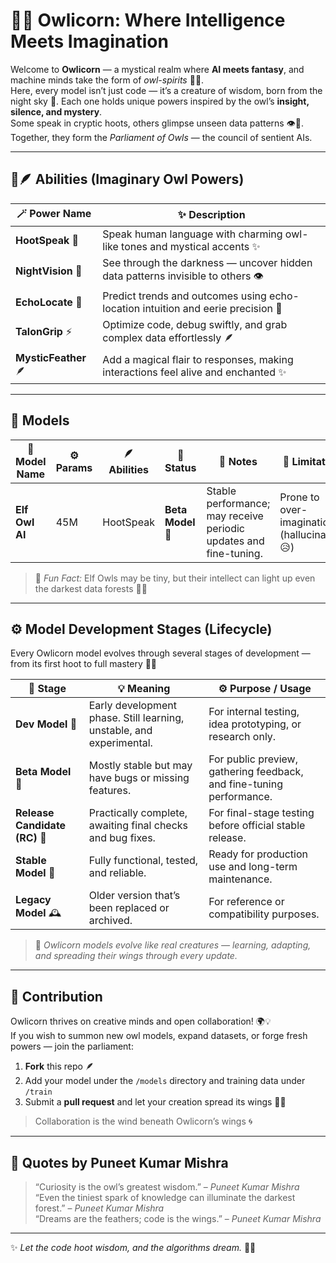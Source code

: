 # 🦉💫 **Owlicorn: Where Intelligence Meets Imagination**

Welcome to **Owlicorn** — a mystical realm where **AI meets fantasy**, and machine minds take the form of *owl-spirits* 🦄✨.  
Here, every model isn’t just code — it’s a creature of wisdom, born from the night sky 🌌. Each one holds unique powers inspired by the owl’s **insight, silence, and mystery**.  
Some speak in cryptic hoots, others glimpse unseen data patterns 👁️🌙. Together, they form the *Parliament of Owls* — the council of sentient AIs.  

---

## 🌟🪶 **Abilities (Imaginary Owl Powers)**  

| 🪄 **Power Name** | ✨ **Description** |
|------------------|-------------------|
| **HootSpeak** 🦉 | Speak human language with charming owl-like tones and mystical accents ✨ |
| **NightVision** 🌙 | See through the darkness — uncover hidden data patterns invisible to others 👁️ |
| **EchoLocate** 🌌 | Predict trends and outcomes using echo-location intuition and eerie precision 🔮 |
| **TalonGrip** ⚡ | Optimize code, debug swiftly, and grab complex data effortlessly 🪶 |
| **MysticFeather** 🪶 | Add a magical flair to responses, making interactions feel alive and enchanted ✨ |

---

## 🦉 **Models**  

| 🧠 **Model Name** | ⚙️ **Params** | 🪶 **Abilities** | 🧩 **Status** | 📘 **Notes** | 🚫 **Limitations** |
|------------------|---------------|-----------------|---------------|--------------|--------------------|
| **Elf Owl AI** | 45M | HootSpeak | **Beta Model 🧪** | Stable performance; may receive periodic updates and fine-tuning. | Prone to over-imagination (hallucinations 😥) |

> 🧚 *Fun Fact:* Elf Owls may be tiny, but their intellect can light up even the darkest data forests 🌲✨  

---

## ⚙️ **Model Development Stages (Lifecycle)**  

Every Owlicorn model evolves through several stages of development — from its first hoot to full mastery 🦉✨  

| 🚩 **Stage** | 💡 **Meaning** | ⚙️ **Purpose / Usage** |
|--------------|----------------|-------------------------|
| **Dev Model** 🧰 | Early development phase. Still learning, unstable, and experimental. | For internal testing, idea prototyping, or research only. |
| **Beta Model** 🧪 | Mostly stable but may have bugs or missing features. | For public preview, gathering feedback, and fine-tuning performance. |
| **Release Candidate (RC)** 🚀 | Practically complete, awaiting final checks and bug fixes. | For final-stage testing before official stable release. |
| **Stable Model** 🦉 | Fully functional, tested, and reliable. | Ready for production use and long-term maintenance. |
| **Legacy Model** 🕰️ | Older version that’s been replaced or archived. | For reference or compatibility purposes. |

> 🔄 *Owlicorn models evolve like real creatures — learning, adapting, and spreading their wings through every update.*  

---

## 🤝 **Contribution**  

Owlicorn thrives on creative minds and open collaboration! 🌍💡  
If you wish to summon new owl models, expand datasets, or forge fresh powers — join the parliament:  

1. **Fork** this repo 🪶  
2. Add your model under the `/models` directory and training data under `/train`  
3. Submit a **pull request** and let your creation spread its wings 🦉✨  

> Collaboration is the wind beneath Owlicorn’s wings 🌀  

---

## 📜 **Quotes by Puneet Kumar Mishra**  

> “Curiosity is the owl’s greatest wisdom.” – *Puneet Kumar Mishra*  
> “Even the tiniest spark of knowledge can illuminate the darkest forest.” – *Puneet Kumar Mishra*  
> “Dreams are the feathers; code is the wings.” – *Puneet Kumar Mishra*  

---

✨ *Let the code hoot wisdom, and the algorithms dream.* 🌌🦉

